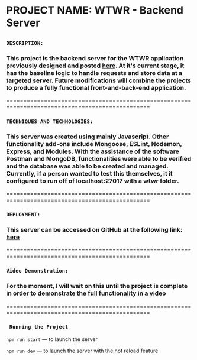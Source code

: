 # PROJECT NAME: WTWR - Backend Server

##

### **`DESCRIPTION:`**

### This project is the backend server for the WTWR application previously designed and posted [here](https://bigredcoding.github.io/se_project_react/). At it's current stage, it has the baseline logic to handle requests and store data at a targeted server. Future modifications will combine the projects to produce a fully functional front-and-back-end application.

================================================================================================

### **`TECHNIQUES AND TECHNOLOGIES:`**

### This server was created using mainly Javascript. Other functionality add-ons include Mongoose, ESLint, Nodemon, Express, and Modules. With the assistance of the software Postman and MongoDB, functionalities were able to be verified and the database was able to be created and managed. Currently, if a person wanted to test this themselves, it it configured to run off of localhost:27017 with a wtwr folder.

================================================================================================

### **`DEPLOYMENT:`**

### This server can be accessed on GitHub at the following link: [here](https://github.com/BigRedCoding/se_project_express)

================================================================================================

### **`Video Demonstration:`**

### For the moment, I will wait on this until the project is complete in order to demonstrate the full functionality in a video

================================================================================================

### **` Running the Project`**

`npm run start` — to launch the server

`npm run dev` — to launch the server with the hot reload feature
